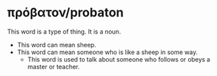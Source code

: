 # πρόβατον/probaton
This word is a type of thing. It is a noun.

* This word can mean sheep.
* This word can mean someone who is like a sheep in some way.
    * This word is used to talk about someone who follows or obeys a master or teacher.
